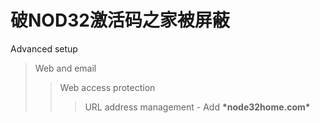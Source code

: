 # 破NOD32激活码之家被屏蔽

Advanced setup
> Web and email
>> Web access protection
>>> URL address management - Add __\*node32home.com\*__
